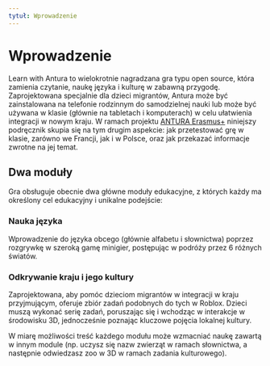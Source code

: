 ```yaml
---
tytuł: Wprowadzenie
---
```


# Wprowadzenie
Learn with Antura to wielokrotnie nagradzana gra typu open source, która zamienia czytanie, naukę języka i kulturę w zabawną przygodę.
Zaprojektowana specjalnie dla dzieci migrantów, Antura może być zainstalowana na telefonie rodzinnym do samodzielnej nauki lub może być używana w klasie (głównie na tabletach i komputerach) w celu ułatwienia integracji w nowym kraju. W ramach projektu [ANTURA Erasmus+](../about/erasmus/index.md) niniejszy podręcznik skupia się na tym drugim aspekcie: jak przetestować grę w klasie, zarówno we Francji, jak i w Polsce, oraz jak przekazać informacje zwrotne na jej temat.

## Dwa moduły
Gra obsługuje obecnie dwa główne moduły edukacyjne, z których każdy ma określony cel edukacyjny i unikalne podejście:

### Nauka języka
Wprowadzenie do języka obcego (głównie alfabetu i słownictwa) poprzez rozgrywkę w szeroką gamę minigier, postępując w podróży przez 6 różnych światów.

### Odkrywanie kraju i jego kultury
Zaprojektowana, aby pomóc dzieciom migrantów w integracji w kraju przyjmującym, oferuje zbiór zadań podobnych do tych w Roblox. Dzieci muszą wykonać serię zadań, poruszając się i wchodząc w interakcje w środowisku 3D, jednocześnie poznając kluczowe pojęcia lokalnej kultury.

W miarę możliwości treść każdego modułu może wzmacniać naukę zawartą w innym module (np. uczysz się nazw zwierząt w ramach słownictwa, a następnie odwiedzasz zoo w 3D w ramach zadania kulturowego).



